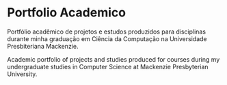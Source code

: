 # Portfolio Academico
 
Portfólio acadêmico de projetos e estudos produzidos para disciplinas durante minha graduação em Ciência da Computação na Universidade Presbiteriana Mackenzie.

Academic portfolio of projects and studies produced for courses during my undergraduate studies in Computer Science at Mackenzie Presbyterian University.